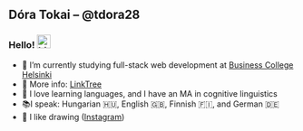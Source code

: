 ## Dóra Tokai – @tdora28

### Hello! <img src="https://user-images.githubusercontent.com/1303154/88677602-1635ba80-d120-11ea-84d8-d263ba5fc3c0.gif" width="24px" alt="hi">

- 🌱 I’m currently studying full-stack web development at [Business College Helsinki](https://en.bc.fi/)
- 🤔 More info: [LinkTree](https://linktr.ee/tdora28)
- 💬 I love learning languages, and I have an MA in cognitive linguistics
- 📚I speak: Hungarian 🇭🇺, English 🇬🇧, Finnish 🇫🇮, and German 🇩🇪
- 🎨 I like drawing ([Instagram](https://www.instagram.com/tdora28/))

<!--
**tdora28/tdora28** is a ✨ _special_ ✨ repository because its `README.md` (this file) appears on your GitHub profile.

Here are some ideas to get you started:

- 🔭 I’m currently working on ...
- 🌱 I’m currently learning ...
- 👯 I’m looking to collaborate on ...
- 🤔 I’m looking for help with ...
- 💬 Ask me about ...
- 📫 How to reach me: ...
- 😄 Pronouns: ...
- ⚡ Fun fact: ...
-->
